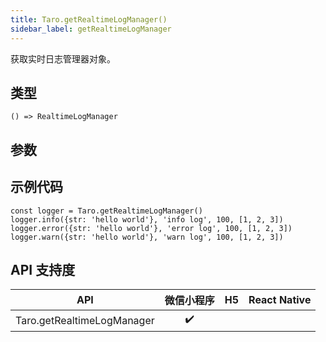 ```yaml
---
title: Taro.getRealtimeLogManager()
sidebar_label: getRealtimeLogManager
---
```


获取实时日志管理器对象。

## 类型

```tsx
() => RealtimeLogManager
```

## 参数

## 示例代码

```tsx
const logger = Taro.getRealtimeLogManager()
logger.info({str: 'hello world'}, 'info log', 100, [1, 2, 3])
logger.error({str: 'hello world'}, 'error log', 100, [1, 2, 3])
logger.warn({str: 'hello world'}, 'warn log', 100, [1, 2, 3])
```

## API 支持度

| API | 微信小程序 | H5 | React Native |
| :---: | :---: | :---: | :---: |
| Taro.getRealtimeLogManager | ✔️ |  |  |
